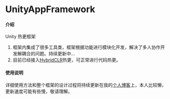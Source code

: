 # UnityAppFramework

#### 介绍
Unity 热更框架
1.  框架内集成了很多工具类，框架根据功能进行模块化开发，解决了多人协作开发解耦合的问题。持续更新中...
2.  目前已经接入[HybridCLR](https://github.com/focus-creative-games/HybridCLR)热更，可正常进行代码热更。

#### 使用说明
详细使用方法和整个框架的设计过程将持续更新在我的[个人博客](https://www.zhaoshijun.com/)上，本人比较懒，更新速度可能有些慢，敬请理解。
